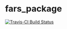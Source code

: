# fars_package
[![Travis-CI Build Status](https://travis-ci.org/androsova/fars_package.svg?branch=master)](https://travis-ci.org/androsova/fars_package)
